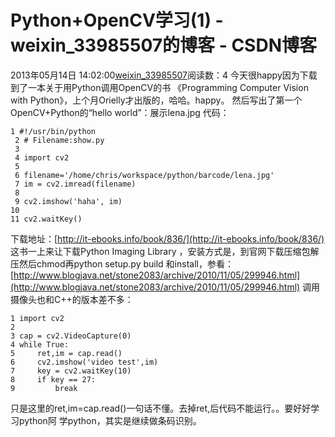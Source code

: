 # Python+OpenCV学习(1) - weixin_33985507的博客 - CSDN博客
2013年05月14日 14:02:00[weixin_33985507](https://me.csdn.net/weixin_33985507)阅读数：4
今天很happy因为下载到了一本关于用Python调用OpenCV的书
《Programming Computer Vision with Python》，上个月Orielly才出版的，哈哈。happy。
然后写出了第一个OpenCV+Python的“hello world”：展示lena.jpg
代码：
```
1 #!/usr/bin/python
 2 # Filename:show.py
 3 
 4 import cv2
 5 
 6 filename='/home/chris/workspace/python/barcode/lena.jpg'
 7 im = cv2.imread(filename)
 8 
 9 cv2.imshow('haha', im)
10 
11 cv2.waitKey()
```
下载地址：[http://it-ebooks.info/book/836/](http://it-ebooks.info/book/836/)
这书一上来让下载Python Imaging Library ，安装方式是，到官网下载压缩包解压然后chmod再python setup.py build 和install，参看：
[http://www.blogjava.net/stone2083/archive/2010/11/05/299946.html](http://www.blogjava.net/stone2083/archive/2010/11/05/299946.html)
调用摄像头也和C++的版本差不多：
```
1 import cv2
2 
3 cap = cv2.VideoCapture(0)
4 while True:
5     ret,im = cap.read()
6     cv2.imshow('video test',im)
7     key = cv2.waitKey(10)
8     if key == 27:
9         break
```
只是这里的ret,im=cap.read()一句话不懂。去掉ret,后代码不能运行。。要好好学习python阿
学python，其实是继续做条码识别。
